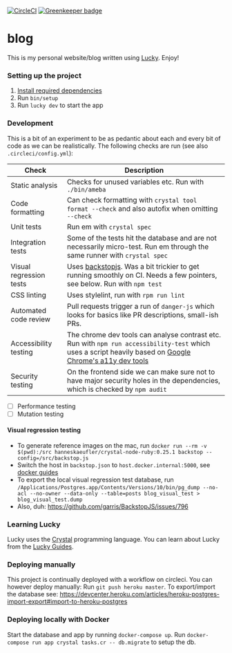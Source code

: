 [![CircleCI](https://circleci.com/gh/hanneskaeufler/blog.svg?style=svg)](https://circleci.com/gh/hanneskaeufler/blog) [![Greenkeeper badge](https://badges.greenkeeper.io/hanneskaeufler/blog.svg)](https://greenkeeper.io/)

# blog

This is my personal website/blog written using [Lucky](https://luckyframework.org). Enjoy!

### Setting up the project

1. [Install required dependencies](http://luckyframework.org/guides/installing.html#install-required-dependencies)
1. Run `bin/setup`
1. Run `lucky dev` to start the app

### Development

This is a bit of an experiment to be as pedantic about each and every bit of code as we can be realistically.
The following checks are run (see also `.circleci/config.yml`):

| Check | Description |
| ----  | ------------|
| Static analysis| Checks for unused variables etc. Run with `./bin/ameba` |
| Code formatting | Can check formatting with `crystal tool format --check` and also autofix when omitting `--check` |
| Unit tests | Run em with `crystal spec` |
| Integration tests | Some of the tests hit the database and are not necessarily micro-test. Run em through the same runner with `crystal spec` |
| Visual regression tests | Uses [backstopjs](https://github.com/garris/BackstopJS). Was a bit trickier to get running smoothly on CI. Needs a few pointers, see below. Run with `npm test` |
| CSS linting | Uses stylelint, run with `rpm run lint` |
| Automated code review | Pull requests trigger a run of `danger-js` which looks for basics like PR descriptions, small-ish PRs. |
| Accessibility testing | The chrome dev tools can analyse contrast etc. Run with `npm run accessibility-test` which uses a script heavily based on [Google Chrome's a11y dev tools](https://github.com/GoogleChrome/accessibility-developer-tools) |
| Security testing | On the frontend side we can make sure not to have major security holes in the dependencies, which is checked by `npm audit` |

- [ ] Performance testing
- [ ] Mutation testing

#### Visual regression testing

* To generate reference images on the mac, run `docker run --rm -v $(pwd):/src hanneskaeufler/crystal-node-ruby:0.25.1 backstop --config=/src/backstop.js`
* Switch the host in `backstop.json` to `host.docker.internal:5000`, see [docker guides](https://docs.docker.com/docker-for-mac/networking/#use-cases-and-workarounds)
* To export the local visual regression test database, run `/Applications/Postgres.app/Contents/Versions/10/bin/pg_dump --no-acl --no-owner --data-only --table=posts blog_visual_test > blog_visual_test.dump`
* Also, duh: https://github.com/garris/BackstopJS/issues/796


### Learning Lucky

Lucky uses the [Crystal](https://crystal-lang.org) programming language. You can learn about Lucky from the [Lucky Guides](http://luckyframework.org/guides).

### Deploying manually

This project is continually deployed with a workflow on circleci. You can however deploy manually:
Run `git push heroku master`. To export/import the database see: https://devcenter.heroku.com/articles/heroku-postgres-import-export#import-to-heroku-postgres

### Deploying locally with Docker

Start the database and app by running `docker-compose up`.
Run  `docker-compose run app crystal tasks.cr -- db.migrate` to setup the db.
